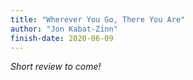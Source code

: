 ```yaml
---
title: "Wherever You Go, There You Are"
author: "Jon Kabat-Zinn"
finish-date: 2020-06-09
---
```


_Short review to come!_
